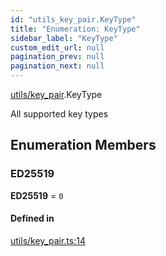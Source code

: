 ```yaml
---
id: "utils_key_pair.KeyType"
title: "Enumeration: KeyType"
sidebar_label: "KeyType"
custom_edit_url: null
pagination_prev: null
pagination_next: null
---
```


[utils/key_pair](../modules/utils_key_pair.md).KeyType

All supported key types

## Enumeration Members

### ED25519

 **ED25519** = ``0``

#### Defined in

[utils/key_pair.ts:14](https://github.com/near/near-api-js/blob/a0c9a104/packages/near-api-js/src/utils/key_pair.ts#L14)
